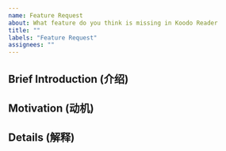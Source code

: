 ```yaml
---
name: Feature Request
about: What feature do you think is missing in Koodo Reader
title: ""
labels: "Feature Request"
assignees: ""
---
```


<!-- This is issue template for feature request, please fill out your answer in the blank space. 这是一个提交需求的模板，请在尖括号的外面回答以下问题 -->

## Brief Introduction (介绍)

<!--Introduction about this feature 对这个新功能的一段描述-->

## Motivation (动机)

<!-- Why do you think it's necessary for Koodo Reader to have this feature? 为什么你希望在 Koodo Reader 中使用这个功能？-->

## Details (解释)

<!-- Details about this feature, please ignore this part, if this is small feature. 描述这个新功能，如果这是一个小功能，你可以忽略这部分。
-->
